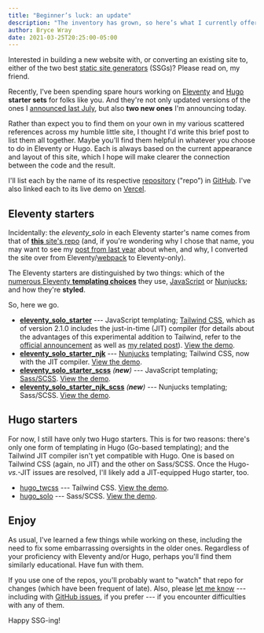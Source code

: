 ```yaml
---
title: "Beginner’s luck: an update"
description: "The inventory has grown, so here’s what I currently offer for those interested in Eleventy and Hugo."
author: Bryce Wray
date: 2021-03-25T20:25:00-05:00
---
```


Interested in building a new website with, or converting an existing site to, either of the two best [static site generators](https://jamstack.org/generators) (SSGs)? Please read on, my friend.

Recently, I've been spending spare hours working on [Eleventy](https://11ty.dev) and [Hugo](https://gohugo.io) **starter sets** for folks like you. And they're not only updated versions of the ones I [announced last July](/posts/2020/07/beginners-luck/), but also **two new ones** I'm announcing today.

Rather than expect you to find them on your own in my various scattered references across my humble little site, I thought I'd write this brief post to list them all together. Maybe you'll find them helpful in whatever you choose to do in Eleventy or Hugo. Each is always based on the current appearance and layout of this site, which I hope will make clearer the connection between the code and the result.

I'll list each by the name of its respective [repository](https://en.wikipedia.org/wiki/Software_repository) ("repo”) in [GitHub](https://github.com). I've also linked each to its live demo on [Vercel](https://vercel.com).

## Eleventy starters

Incidentally: the *eleventy_solo* in each Eleventy starter's name comes from that of [**this** site's repo](https://github.com/brycewray/eleventy_solo) (and, if you're wondering why I chose that name, you may want to see my [post from last year](/posts/2020/05/going-solo-eleventy/) about when, and why, I converted the site over from Eleventy/[webpack](https://webpack.js.org) to Eleventy-only).

The Eleventy starters are distinguished by two things: which of the [numerous Eleventy **templating choices**](https://www.11ty.dev/docs/languages/) they use, [JavaScript](https://www.11ty.dev/docs/languages/javascript/) or [Nunjucks](https://www.11ty.dev/docs/languages/nunjucks/); and how they're **styled**.

So, here we go.

- **[eleventy_solo_starter](https://github.com/brycewray/eleventy_solo_starter)** --- JavaScript templating; [Tailwind CSS](https://tailwindcss.com), which as of version 2.1.0 includes the just-in-time (JIT) compiler (for details about the advantages of this experimental addition to Tailwind, refer to the [official announcement](https://blog.tailwindcss.com/just-in-time-the-next-generation-of-tailwind-css) as well as [my related post](/posts/2021/03/jit-game-changer-tailwind-css/)). [View the demo](https://eleventy-solo-starter-original.vercel.app/).
- **[eleventy_solo_starter_njk](https://github.com/brycewray/eleventy_solo_starter_njk)** --- [Nunjucks](https://mozilla.github.io/nunjucks) templating; Tailwind CSS, now with the JIT compiler. [View the demo](https://eleventy-solo-starter-njk.vercel.app/).
- **[eleventy_solo_starter_scss](https://github.com/brycewray/eleventy_solo_starter_scss)** *(**new**)* --- JavaScript templating; [Sass/SCSS](https://sass-lang.com). [View the demo](https://eleventy-solo-starter-scss.vercel.app).
- **[eleventy_solo_starter_njk_scss](https://github.com/brycewray/eleventy_solo_starter_njk_scss)** *(**new**)* --- Nunjucks templating; Sass/SCSS. [View the demo](https://eleventy-solo-starter-njk-scss.vercel.app).

## Hugo starters

For now, I still have only two Hugo starters. This is for two reasons: there's only one form of templating in Hugo (Go-based templating); and the Tailwind JIT compiler isn't yet compatible with Hugo. One is based on Tailwind CSS (again, no JIT) and the other on Sass/SCSS. Once the Hugo-*vs.*-JIT issues are resolved, I'll likely add a JIT-equipped Hugo starter, too.

- [hugo_twcss](https://github.com/brycewray/hugo_twcss) --- Tailwind CSS. [View the demo](https://hugo-twcss.vercel.app).
- [hugo_solo](https://github.com/brycewray/hugo_solo) --- Sass/SCSS. [View the demo](https://hugo-solo.vercel.app).

## Enjoy

As usual, I've learned a few things while working on these, including the need to fix some embarrassing oversights in the older ones. Regardless of your proficiency with Eleventy and/or Hugo, perhaps you'll find them similarly educational. Have fun with them.

If you use one of the repos, you'll probably want to "watch" that repo for changes (which have been frequent of late). Also, please [let me know](/contact/) --- including with [GitHub issues](https://guides.github.com/features/issues/), if you prefer --- if you encounter difficulties with any of them.

Happy SSG-ing!
